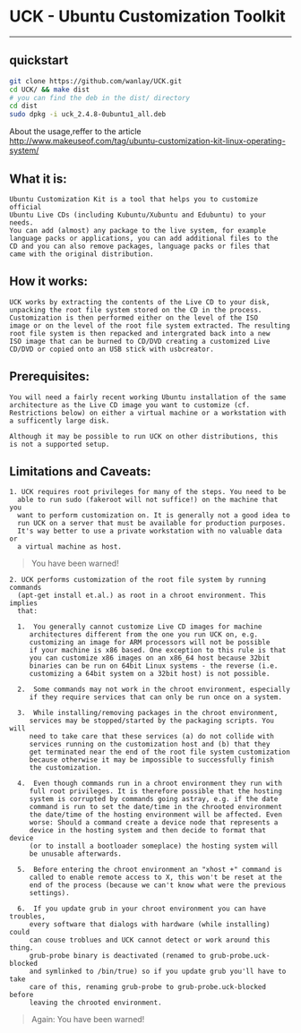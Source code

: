 # UCK - Ubuntu Customization Toolkit
----------------------------------
## quickstart
```sh
git clone https://github.com/wanlay/UCK.git
cd UCK/ && make dist
# you can find the deb in the dist/ directory  
cd dist
sudo dpkg -i uck_2.4.8-0ubuntu1_all.deb
```
About the usage,reffer to the article
http://www.makeuseof.com/tag/ubuntu-customization-kit-linux-operating-system/
## What it is:
	Ubuntu Customization Kit is a tool that helps you to customize official
	Ubuntu Live CDs (including Kubuntu/Xubuntu and Edubuntu) to your needs.
	You can add (almost) any package to the live system, for example
	language packs or applications, you can add additional files to the
	CD and you can also remove packages, language packs or files that
	came with the original distribution.

## How it works:
	UCK works by extracting the contents of the Live CD to your disk,
	unpacking the root file system stored on the CD in the process.
	Customization is then performed either on the level of the ISO
	image or on the level of the root file system extracted. The resulting
	root file system is then repacked and intergrated back into a new
	ISO image that can be burned to CD/DVD creating a customized Live
	CD/DVD or copied onto an USB stick with usbcreator.

## Prerequisites:
	You will need a fairly recent working Ubuntu installation of the same
	architecture as the Live CD image you want to customize (cf.
	Restrictions below) on either a virtual machine or a workstation with
	a sufficently large disk.

	Although it may be possible to run UCK on other distributions, this
	is not a supported setup.

## Limitations and Caveats:
	1. UCK requires root privileges for many of the steps. You need to be
	  able to run sudo (fakeroot will not suffice!) on the machine that you
	  want to perform customization on. It is generally not a good idea to
	  run UCK on a server that must be available for production purposes.
	  It's way better to use a private workstation with no valuable data or
	  a virtual machine as host.

> You have been warned!

	2. UCK performs customization of the root file system by running commands
	  (apt-get install et.al.) as root in a chroot environment. This implies
	  that:

	  1.  You generally cannot customize Live CD images for machine
	     architectures different from the one you run UCK on, e.g.
	     customizing an image for ARM processors will not be possible
	     if your machine is x86 based. One exception to this rule is that
	     you can customize x86 images on an x86_64 host because 32bit
	     binaries can be run on 64bit Linux systems - the reverse (i.e.
	     customizing a 64bit system on a 32bit host) is not possible.

	  2.  Some commands may not work in the chroot environment, especially
	     if they require services that can only be run once on a system.

	  3.  While installing/removing packages in the chroot environment,
	     services may be stopped/started by the packaging scripts. You will
	     need to take care that these services (a) do not collide with
	     services running on the customization host and (b) that they
	     get terminated near the end of the root file system customization
	     because otherwise it may be impossible to successfully finish
	     the customization.

	  4.  Even though commands run in a chroot environment they run with
	     full root privileges. It is therefore possible that the hosting
	     system is corrupted by commands going astray, e.g. if the date
	     command is run to set the date/time in the chrooted environment
	     the date/time of the hosting environment will be affected. Even
	     worse: Should a command create a device node that represents a
	     device in the hosting system and then decide to format that device
	     (or to install a bootloader someplace) the hosting system will
	     be unusable afterwards.
	     
	  5.  Before entering the chroot environment an "xhost +" command is
	     called to enable remote access to X, this won't be reset at the
	     end of the process (because we can't know what were the previous
	     settings).

	  6.  If you update grub in your chroot environment you can have troubles,
	     every software that dialogs with hardware (while installing) could
	     can couse troblues and UCK cannot detect or work around this thing.
	     grub-probe binary is deactivated (renamed to grub-probe.uck-blocked
	     and symlinked to /bin/true) so if you update grub you'll have to take
	     care of this, renaming grub-probe to grub-probe.uck-blocked before
	     leaving the chrooted environment.
	     
> Again: You have been warned!

